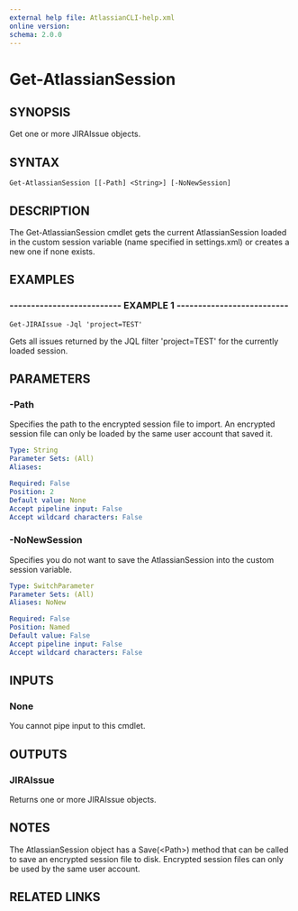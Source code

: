 ```yaml
---
external help file: AtlassianCLI-help.xml
online version: 
schema: 2.0.0
---
```


# Get-AtlassianSession

## SYNOPSIS
Get one or more JIRAIssue objects.

## SYNTAX

```
Get-AtlassianSession [[-Path] <String>] [-NoNewSession]
```

## DESCRIPTION
The Get-AtlassianSession cmdlet gets the current AtlassianSession loaded in the custom session variable (name specified in settings.xml) or creates a new one if none exists.

## EXAMPLES

### -------------------------- EXAMPLE 1 --------------------------
```
Get-JIRAIssue -Jql 'project=TEST'
```

Gets all issues returned by the JQL filter 'project=TEST' for the currently loaded session.

## PARAMETERS

### -Path
Specifies the path to the encrypted session file to import.
An encrypted session file can only be loaded by the same user account that saved it.

```yaml
Type: String
Parameter Sets: (All)
Aliases: 

Required: False
Position: 2
Default value: None
Accept pipeline input: False
Accept wildcard characters: False
```

### -NoNewSession
Specifies you do not want to save the AtlassianSession into the custom session variable.

```yaml
Type: SwitchParameter
Parameter Sets: (All)
Aliases: NoNew

Required: False
Position: Named
Default value: False
Accept pipeline input: False
Accept wildcard characters: False
```

## INPUTS

### None
You cannot pipe input to this cmdlet.

## OUTPUTS

### JIRAIssue
Returns one or more JIRAIssue objects.

## NOTES
The AtlassianSession object has a Save(\<Path\>) method that can be called to save an encrypted session file to disk.
Encrypted session files can only be used by the same user account.

## RELATED LINKS

